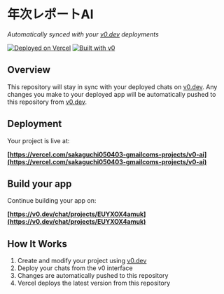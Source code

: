 # 年次レポートAI

*Automatically synced with your [v0.dev](https://v0.dev) deployments*

[![Deployed on Vercel](https://img.shields.io/badge/Deployed%20on-Vercel-black?style=for-the-badge&logo=vercel)](https://vercel.com/sakaguchi050403-gmailcoms-projects/v0-ai)
[![Built with v0](https://img.shields.io/badge/Built%20with-v0.dev-black?style=for-the-badge)](https://v0.dev/chat/projects/EUYXOX4amuk)

## Overview

This repository will stay in sync with your deployed chats on [v0.dev](https://v0.dev).
Any changes you make to your deployed app will be automatically pushed to this repository from [v0.dev](https://v0.dev).

## Deployment

Your project is live at:

**[https://vercel.com/sakaguchi050403-gmailcoms-projects/v0-ai](https://vercel.com/sakaguchi050403-gmailcoms-projects/v0-ai)**

## Build your app

Continue building your app on:

**[https://v0.dev/chat/projects/EUYXOX4amuk](https://v0.dev/chat/projects/EUYXOX4amuk)**

## How It Works

1. Create and modify your project using [v0.dev](https://v0.dev)
2. Deploy your chats from the v0 interface
3. Changes are automatically pushed to this repository
4. Vercel deploys the latest version from this repository